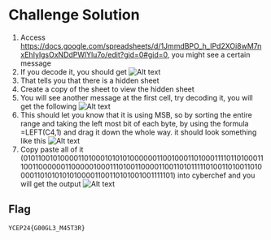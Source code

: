 # Challenge Solution
1. Access https://docs.google.com/spreadsheets/d/1JmmdBPO_h_IPd2XOi8wM7nxEhIylgsOxNDdPWlYlu7o/edit?gid=0#gid=0, you might see a certain message
2. If you decode it, you should get
![Alt text](/images/1.png)
3. That tells you that there is a hidden sheet
4. Create a copy of the sheet to view the hidden sheet
5. You will see another message at the first cell, try decoding it, you will get the following
![Alt text](/images/2.png)
6. This should let you know that it is using MSB, so by sorting the entire range and taking the left most bit of each byte, by using the formula =LEFT(C4,1) and drag it down the whole way. it should look something like this
![Alt text](/images/3.png)
7. Copy paste all of it (010110010100001101000101010100000011001000110100011110110100011100110000001100000100011101001100001100110101111101001101001101000011010101010100001100110101001001111101) into cyberchef and you will get the output 
![Alt text](/images/4.png)

## Flag
`YCEP24{G00GL3_M45T3R}`
